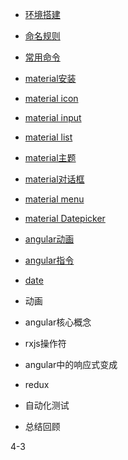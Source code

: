 


* [环境搭建](docs/install.md)
* [命名规则](docs/roules.md)
* [常用命令](docs/commands.md)
* [material安装](docs/material.md)
* [material icon](docs/material_icon.md)
* [material input](docs/material_input.md)
* [material list](docs/material_list.md)
* [material主题](docs/material_theme.md)
* [material对话框](docs/material_dialog.md)
* [material menu](docs/material_menu.md)
* [material Datepicker](docs/material_date_picker.md)
* [angular动画](docs/angular_animation.md)
* [angular指令](docs/angular_directive.md)



* [date](docs/date.md)
* 动画
* angular核心概念
* rxjs操作符
* angular中的响应式变成
* redux
* 自动化测试
* 总结回顾



4-3
